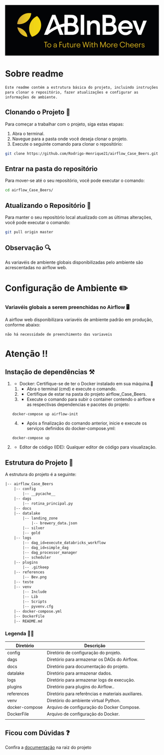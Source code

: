 <img src="./references/img/Bev.png" alt="header" style="width: 850px;"/>

# Sobre readme

<div style="font-size: 14px;">

    Este readme contém a estrutura básica do projeto, incluindo instruções para clonar o repositório, fazer atualizações e configurar as informações de ambiente.

</div>

## Clonando o Projeto 📝

Para começar a trabalhar com o projeto, siga estas etapas:

1. Abra o terminal.
2. Navegue para a pasta onde você deseja clonar o projeto.
3. Execute o seguinte comando para clonar o repositório:

```bash
git clone https://github.com/Rodrigo-Henrique21/airflow_Case_Beers.git
```

## Entrar na pasta do repositório

Para mover-se até o seu repositório, você pode executar o comando:

```bash
cd airflow_Case_Beers/
```

## Atualizando o Repositório 📂

Para manter o seu repositório local atualizado com as últimas alterações, você pode executar o comando:


```bash
git pull origin master
```

## Observação 🔍

As variavéis de ambiente globais disponibilizadas pelo ambiente são acrescentadas no airflow web.

# Configuração de Ambiente ✏️ 

### Variavéis globais a serem preenchidas no Airflow  🖥️

A airflow web disponibilizara variavéis de ambiente padrão em produção, conforme abaixo:

```
não há necessidade de preenchimento das variaveis
```

# Atenção ‼️

## Instação de dependências ⚒️

1. - Docker: Certifique-se de ter o Docker instalado em sua máquina.🧱
    1. - Abra o terminal (cmd) e execute o comando.
    2. - Certifique de estar na pasta do projeto airflow_Case_Beers.
    3. - Execute o comando para subir o container contendo o airflow e as respectivas dependencias e pacotes do projeto:
    ```
    docker-compose up airflow-init
    ```
    4. - Após a finalização do comando anterior, inicie e execute os serviços definidos do docker-compose.yml:
    ```
    docker-compose up
    ```

2. - Editor de código (IDE): Qualquer editor de código para visualização.

## Estrutura do Projeto 🧩

A estrutura do projeto é a seguinte:

```
|-- airflow_Case_Beers
    |-- config
        |-- __pycache__
    |-- dags
        |-- rotina_principal.py
    |-- docs
    |-- datalake
        |-- landing_zone
            |-- brewery_data.json
        |-- silver
        |-- gold
    |-- logs
        |-- dag_id=execute_databricks_workflow
        |-- dag_id=simple_dag
        |-- dag_processor_manager
        |-- scheduler
    |-- plugins
        |-- .gitkeep
    |-- references
        |-- Bev.png
    |-- teste
    |-- venv
        |-- Include
        |-- Lib
        |-- Scripts
        |-- pyvenv.cfg
    |-- docker-compose.yml
    |-- DockerFile
    |-- README.md
```  

### Legenda 🧩🧩

| Diretório               | Descrição                                          |
|-------------------------|----------------------------------------------------|
| config                  | Diretório de configuração do projeto.              |
| dags                    | Diretório para armazenar os DAGs do Airflow.       |
| docs                    | Diretório para documentação do projeto.            |
| datalake                | Diretório para armazenar dados.                    |
| logs                    | Diretório para armazenar logs de execução.         |
| plugins                 | Diretório para plugins do Airflow..                |
| references              | Diretório para referências e materiais auxiliares. |
| venv                    | Diretório do ambiente virtual Python.              |
| docker-compose          | Arquivo de configuração do Docker Compose.         |
| DockerFile              | Arquivo de configuração do Docker.                 |
|                         |                                                    |


## Ficou com Dúvidas ❓

Confira a [documentação](airflow_Case_Beers/docs/Documentação.pdf) na raiz do projeto



